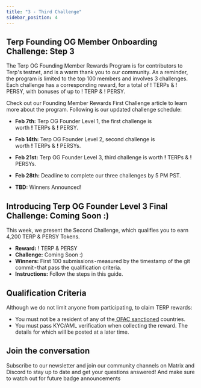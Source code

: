 ```yaml
---
title: "3 - Third Challenge"
sidebar_position: 4
---
```

## Terp Founding OG Member Onboarding Challenge: Step 3

The Terp OG Founding Member Rewards Program is for contributors to Terp's testnet, and is a warm thank you to our community. As a reminder, the program is limited to the top 100 members and involves 3 challenges. Each challenge has a corresponding reward, for a total of ! TERPs & ! PERSY, with bonuses of up to ! TERP & ! PERSY.

Check out our Founding Member Rewards First Challenge article to learn more about the program. Following is our updated challenge schedule:
- **Feb 7th:** Terp OG Founder Level 1, the first challenge is \
worth **!** TERPs & **!** PERSY.

- **Feb 14th:** Terp OG Founder Level 2, second challenge is \
worth **!** TERPs & **!** PERSYs.

- **Feb 21st:** Terp OG Founder Level 3, third challenge is worth **!** TERPs & **!** PERSYs.

- **Feb 28th:** Deadline to complete our three challenges by 5 PM PST.

- **TBD:** Winners Announced!

## Introducing Terp OG Founder Level 3 Final Challenge: Coming Soon :)
This week, we present the Second Challenge, which qualifies you to earn 4,200 TERP & PERSY  Tokens.

- **Reward:** ! TERP & PERSY
- **Challenge:** Coming Soon :)
- **Winners:** First 100 submissions - measured by the timestamp of the git commit - that pass the qualification criteria.
- **Instructions:** Follow the steps in this guide.

## Qualification Criteria
Although we do not limit anyone from participating, to claim TERP rewards:
- You must not be a resident of any of the[ OFAC sanctioned](https://home.treasury.gov/policy-issues/office-of-foreign-assets-control-sanctions-programs-and-information) countries.
- You must pass KYC/AML verification when collecting the reward. The details for which will be posted at a later time.

## Join the conversation 
Subscribe to our newsletter and join our community channels on Matrix and Discord to stay up to date and get your questions answered! And make sure to watch out for future badge announcements